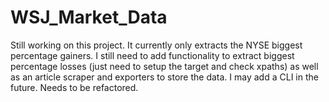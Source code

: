 # WSJ_Market_Data

Still working on this project. It currently only extracts the NYSE biggest percentage gainers. I still need to add functionality to extract biggest percentage losses (just need to setup the target and check xpaths) as well as an article scraper and exporters to store the data. I may add a CLI in the future. Needs to be refactored.
